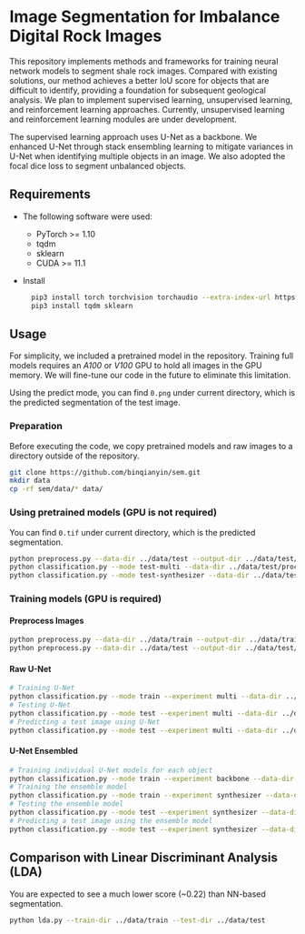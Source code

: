 # Image Segmentation for Imbalance Digital Rock Images

This repository implements methods and frameworks for training neural network models to segment shale rock images. Compared with existing solutions, our method achieves a better IoU score for objects that are difficult to identify, providing a foundation for subsequent geological analysis. We plan to implement supervised learning, unsupervised learning, and reinforcement learning approaches. Currently, unsupervised learning and reinforcement learning modules are under development.

The supervised learning approach uses U-Net as a backbone. We enhanced U-Net through stack ensembling learning to mitigate variances in U-Net when identifying multiple objects in an image. We also adopted the focal dice loss to segment unbalanced objects.

## Requirements

- The following software were used:

  - PyTorch >= 1.10
  - tqdm
  - sklearn
  - CUDA >= 11.1

- Install
  
  ```bash
    pip3 install torch torchvision torchaudio --extra-index-url https://download.pytorch.org/whl/cu113
    pip3 install tqdm sklearn
  ```

## Usage

For simplicity, we included a pretrained model in the repository.
Training full models requires an *A100* or *V100* GPU to hold all images in the GPU memory.
We will fine-tune our code in the future to eliminate this limitation.

Using the predict mode, you can find `0.png` under current directory, which is the predicted segmentation of the test image.

### Preparation

Before executing the code, we copy pretrained models and raw images to a directory outside of the repository.

```bash
git clone https://github.com/binqianyin/sem.git
mkdir data
cp -rf sem/data/* data/
```

### Using pretrained models (GPU is not required)

You can find `0.tif` under current directory, which is the predicted segmentation.

```bash
python preprocess.py --data-dir ../data/test --output-dir ../data/test/processed --stride 32 --size 128
python classification.py --mode test-multi --data-dir ../data/test/processed/ --model-dir ../data/ --device cpu
python classification.py --mode test-synthesizer --data-dir ../data/test/processed --model-dir ../data/ --device cpu
```

### Training models (GPU is required)

#### Preprocess Images

```bash
python preprocess.py --data-dir ../data/train --output-dir ../data/train/processed --stride 32 --size 128
python preprocess.py --data-dir ../data/test --output-dir ../data/test/processed --stride 32 --size 128
```

#### Raw U-Net

```bash
# Training U-Net
python classification.py --mode train --experiment multi --data-dir ../data/train/processed/ --model-dir ../data/
# Testing U-Net
python classification.py --mode test --experiment multi --data-dir ../data/test/processed/ --model-dir ../data/
# Predicting a test image using U-Net
python classification.py --mode test --experiment multi --data-dir ../data/test/ --model-dir ../data/ --output-dir ./
```

#### U-Net Ensembled

```bash
# Training individual U-Net models for each object
python classification.py --mode train --experiment backbone --data-dir ../data/train/processed/ --model-dir ../data/ --focal --alpha 0.9
# Training the ensemble model
python classification.py --mode train --experiment synthesizer --data-dir ../data/train/processed/ --model-dir ../data/ --focal
# Testing the ensemble model
python classification.py --mode test --experiment synthesizer --data-dir ../data/test/processed/ --model-dir ../data/
# Predicting a test image using the ensemble model
python classification.py --mode test --experiment synthesizer --data-dir ../data/test/ --model-dir ../data/ --output-dir ./
```

## Comparison with Linear Discriminant Analysis (LDA)

You are expected to see a much lower score (~0.22) than NN-based segmentation.

```bash
python lda.py --train-dir ../data/train --test-dir ../data/test
```
